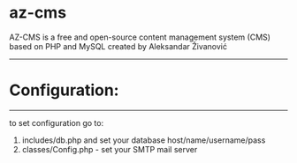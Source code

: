 # az-cms
AZ-CMS is a free and open-source content management system (CMS) based on PHP and MySQL created by Aleksandar Živanović



----------------
# Configuration:
----------------
to set configuration go to:
1. includes/db.php and set your database host/name/username/pass
2. classes/Config.php - set your SMTP mail server